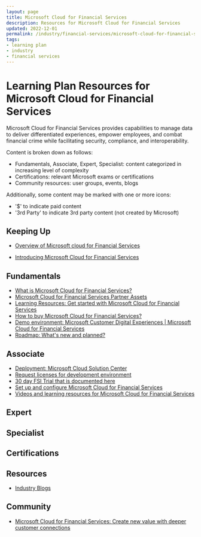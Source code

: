 ```yaml
---
layout: page
title: Microsoft Cloud for Financial Services
description: Resources for Microsoft Cloud for Financial Services
updated: 2022-12-01
permalink: /industry/financial-services/microsoft-cloud-for-financial-services
tags:
- learning plan
- industry
- financial services
---
```


# Learning Plan Resources for Microsoft Cloud for Financial Services

Microsoft Cloud for Financial Services provides capabilities to manage data to deliver differentiated experiences, empower employees, and combat financial crime while facilitating security, compliance, and interoperability.

Content is broken down as follows:
* Fundamentals, Associate, Expert, Specialist: content categorized in increasing level of complexity
* Certifications: relevant Microsoft exams or certifications
* Community resources: user groups, events, blogs

Additionally, some content may be marked with one or more icons:
* '$' to indicate paid content
* '3rd Party' to indicate 3rd party content (not created by Microsoft)

## Keeping Up

* [Overview of Microsoft cloud for Financial Services](https://aka.ms/FinancialServices)

* [Introducing Microsoft Cloud for Financial Services](https://www.youtube.com/watch?v=xByz3P6FlMQ)

## Fundamentals

* [What is Microsoft Cloud for Financial Services?](https://learn.microsoft.com/en-us/industry/financial-services/overview)
* [Microsoft Cloud for Financial Services Partner Assets](https://partner.microsoft.com/en-us/asset/collection/microsoft-cloud-for-financial-services-partner-assets#/)
* [Learning Resources: Get started with Microsoft Cloud for Financial Services](https://docs.microsoft.com/en-us/learn/paths/financial-services-in-a-day/)
* [How to buy Microsoft Cloud for Financial Services?](https://learn.microsoft.com/en-us/industry/financial-services/buy)
* [Demo environment: Microsoft Customer Digital Experiences | Microsoft Cloud for Financial Services](https://cdx.transform.microsoft.com/experience-detail/c3325ad2-0746-4ee1-8df3-37d2eeb07141)
* [Roadmap: What's new and planned?](https://docs.microsoft.com/en-us/dynamics365-release-plan/2022wave1/industry-clouds/financial-services/planned-features)

## Associate

* [Deployment: Microsoft Cloud Solution Center](https://solutions.microsoft.com/Microsoft%20Cloud%20for%20Financial%20Services)
* [Request licenses for development environment](https://experience.dynamics.com/requestlicense/)
* [30 day FSI Trial that is documented here](https://docs.microsoft.com/en-us/learn/modules/training-environment-preparation/)
* [Set up and configure Microsoft Cloud for Financial Services](https://learn.microsoft.com/en-us/industry/financial-services/configure-cloud-for-financial-services)
* [Videos and learning resources for Microsoft Cloud for Financial Services](https://learn.microsoft.com/en-us/industry/financial-services/training-videos)


## Expert


## Specialist


## Certifications


## Resources

* [Industry Blogs](https://cloudblogs.microsoft.com/industry-blog/financial-services/)

## Community
* [Microsoft Cloud for Financial Services: Create new value with deeper customer connections](https://cloudblogs.microsoft.com/industry-blog/financial-services/2022/10/26/microsoft-cloud-for-financial-services-create-new-value-with-deeper-customer-connections/)

